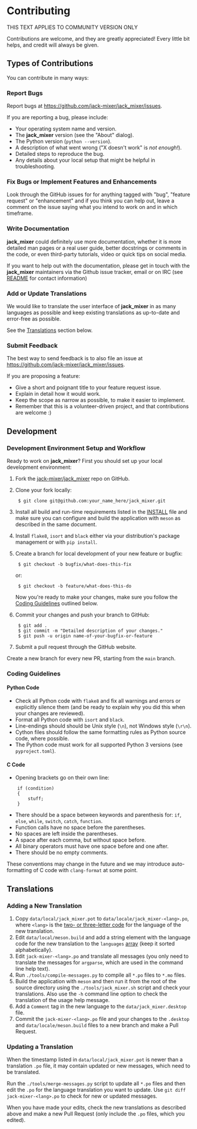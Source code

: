 # Contributing

THIS TEXT APPLIES TO COMMUNITY VERSION ONLY

Contributions are welcome, and they are greatly appreciated! Every little bit
helps, and credit will always be given.


## Types of Contributions

You can contribute in many ways:


### Report Bugs

Report bugs at <https://github.com/jack-mixer/jack_mixer/issues>.

If you are reporting a bug, please include:

- Your operating system name and version.
- The **jack_mixer** version (see the "About" dialog).
- The Python version (`python --version`).
- A description of what went wrong ("X doesn't work" is *not enough!*).
- Detailed steps to reproduce the bug.
- Any details about your local setup that might be helpful in troubleshooting.


### Fix Bugs or Implement Features and Enhancements

Look through the GitHub issues for for anything tagged with "bug", "feature
request" or "enhancement" and if you think you can help out, leave a comment
on the issue saying what you intend to work on and in which timeframe.


### Write Documentation

**jack_mixer** could definitely use more documentation, whether it is more
detailed man pages or a real user guide, better docstrings or comments in the
code, or even third-party tutorials, video or quick tips on social media.

If you want to help out with the documentation, please get in touch with the
**jack_mixer** maintainers via the Github issue tracker, email or on IRC
(see [README] for contact information)


### Add or Update Translations

We would like to translate the user interface of **jack_mixer** in as many
languages as possible and keep existing translations as up-to-date and
error-free as possible.

See the [Translations](#translations) section below.


### Submit Feedback

The best way to send feedback is to also file an issue at
<https://github.com/jack-mixer/jack_mixer/issues>.

If you are proposing a feature:

- Give a short and poignant title to your feature request issue.
- Explain in detail how it would work.
- Keep the scope as narrow as possible, to make it easier to implement.
- Remember that this is a volunteer-driven project, and that contributions are
  welcome :)


## Development


### Development Environment Setup and Workflow

Ready to work on **jack_mixer**? First you should set up your local
development environment:

1. Fork the [jack-mixer/jack_mixer] repo on GitHub.

2. Clone your fork locally:

        $ git clone git@github.com:your_name_here/jack_mixer.git

3. Install all build and run-time requirements listed in the [INSTALL] file and
   make sure you can configure and build the application with `meson` as
   described in the same document.

4. Install `flake8`, `isort` and `black` either via your distribution's
   package management or with `pip install`.

5. Create a branch for local development of your new feature or bugfix:

        $ git checkout -b bugfix/what-does-this-fix

   or:

        $ git checkout -b feature/what-does-this-do

   Now you're ready to make your changes, make sure you follow the
   [Coding Guidelines](#coding-guidelines) outlined below.

6. Commit your changes and push your branch to GitHub:

        $ git add .
        $ git commit -m "Detailed description of your changes."
        $ git push -u origin name-of-your-bugfix-or-feature

7. Submit a pull request through the GitHub website.

Create a new branch for every new PR, starting from the `main` branch.


### Coding Guidelines


#### Python Code

- Check all Python code with `flake8` and fix all warnings and errors or
  explicitly silence them (and be ready to explain why you did this when
  your changes are reviewed).
- Format all Python code with `isort` and `black`.
- Line-endings should should be Unix style (`\n`), not Windows style (`\r\n`).
- Cython files should follow the same formatting rules as Python source code,
  where possible.
- The Python code must work for all supported Python 3 versions
  (see `pyproject.toml`).


#### C Code

- Opening brackets go on their own line:
```
    if (condition)
    {
        stuff;
    }
```
- There should be a space between keywords and parenthesis for:
  `if`, `else`, `while`, `switch`, `catch`, `function`.
- Function calls have no space before the parentheses.
- No spaces are left inside the parentheses.
- A space after each comma, but without space before.
- All binary operators must have one space before and one after.
- There should be no empty comments.

These conventions may change in the future and we may introduce auto-formatting
of C code with `clang-format` at some point.


## Translations


### Adding a New Translation

1. Copy `data/local/jack_mixer.pot` to `data/locale/jack_mixer-<lang>.po`,
   where `<lang>` is the [two- or three-letter code] for the language of the
   new translation.
2. Edit `data/local/meson.build` and add a string element with the language
   code for the new translation to the `languages`
   [array](https://mesonbuild.com/Syntax.html#arrays) (keep it sorted
   alphabetically).
3. Edit `jack-mixer-<lang>.po` and translate all messages (you only need to
   translate the messages for `argparse`, which are used in the command line
   help text).
4. Run `./tools/compile-messages.py` to compile all `*.po` files to `*.mo`
   files.
5. Build the application with `meson` and then run it from the root of the
   source directory using the `./tools/jack_mixer.sh` script and check your
   translations. Also use the `-h` command line option to check the translation
   of the usage help message.
6. Add a `Comment` tag in the new language to the `data/jack_mixer.desktop`
   file.
7. Commit the `jack-mixer-<lang>.po` file and your changes to the `.desktop`
   and `data/locale/meson.build` files to a new branch and make a Pull Request.


### Updating a Translation

When the timestamp listed in `data/local/jack_mixer.pot` is newer than a
translation `.po` file, it may contain updated or new messages, which need to
be translated.

Run the `./tools/merge-messages.py` script to update all `*.po` files
and then edit the `.po` for the language translation you want to update. Use
`git diff jack-mixer-<lang>.po` to check for new or updated messages.

When you have made your edits, check the new translations as described above
and make a new Pull Request (only include the `.po` files, which you edited).


[jack-mixer/jack_mixer]: https://github.com/jack-mixer/jack_mixer
[INSTALL]: ../INSTALL.md
[README]: ../README.md
[two- or three-letter code]: https://www.gnu.org/software/gettext/manual/html_node/Language-Codes.html#Language-Codes